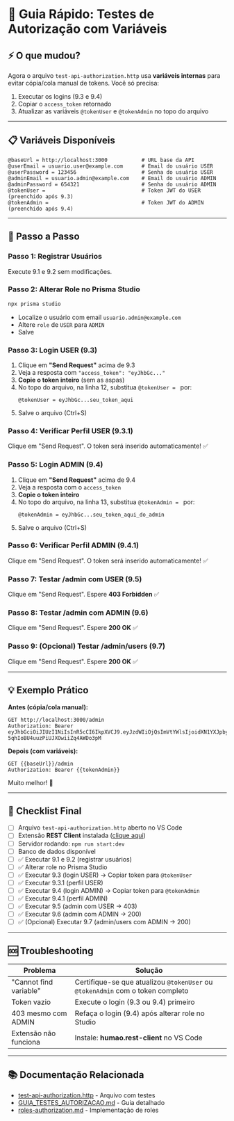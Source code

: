 # 🚀 Guia Rápido: Testes de Autorização com Variáveis

## ⚡ O que mudou?

Agora o arquivo `test-api-authorization.http` usa **variáveis internas** para evitar cópia/cola manual de tokens. Você só precisa:

1. Executar os logins (9.3 e 9.4)
2. Copiar o `access_token` retornado
3. Atualizar as variáveis `@tokenUser` e `@tokenAdmin` no topo do arquivo

---

## 📋 Variáveis Disponíveis

```http
@baseUrl = http://localhost:3000           # URL base da API
@userEmail = usuario.user@example.com      # Email do usuário USER
@userPassword = 123456                     # Senha do usuário USER
@adminEmail = usuario.admin@example.com    # Email do usuário ADMIN
@adminPassword = 654321                    # Senha do usuário ADMIN
@tokenUser =                               # Token JWT do USER (preenchido após 9.3)
@tokenAdmin =                              # Token JWT do ADMIN (preenchido após 9.4)
```

---

## 🔄 Passo a Passo

### Passo 1: Registrar Usuários
Execute 9.1 e 9.2 sem modificações.

### Passo 2: Alterar Role no Prisma Studio
```bash
npx prisma studio
```
- Localize o usuário com email `usuario.admin@example.com`
- Altere `role` de `USER` para `ADMIN`
- Salve

### Passo 3: Login USER (9.3)
1. Clique em **"Send Request"** acima de 9.3
2. Veja a resposta com `"access_token": "eyJhbGc..."`
3. **Copie o token inteiro** (sem as aspas)
4. No topo do arquivo, na linha 12, substitua `@tokenUser = ` por:
   ```http
   @tokenUser = eyJhbGc...seu_token_aqui
   ```
5. Salve o arquivo (Ctrl+S)

### Passo 4: Verificar Perfil USER (9.3.1)
Clique em "Send Request". O token será inserido automaticamente! ✅

### Passo 5: Login ADMIN (9.4)
1. Clique em **"Send Request"** acima de 9.4
2. Veja a resposta com o `access_token`
3. **Copie o token inteiro**
4. No topo do arquivo, na linha 13, substitua `@tokenAdmin = ` por:
   ```http
   @tokenAdmin = eyJhbGc...seu_token_aqui_do_admin
   ```
5. Salve o arquivo (Ctrl+S)

### Passo 6: Verificar Perfil ADMIN (9.4.1)
Clique em "Send Request". O token será inserido automaticamente! ✅

### Passo 7: Testar /admin com USER (9.5)
Clique em "Send Request". Espere **403 Forbidden** ✅

### Passo 8: Testar /admin com ADMIN (9.6)
Clique em "Send Request". Espere **200 OK** ✅

### Passo 9: (Opcional) Testar /admin/users (9.7)
Clique em "Send Request". Espere **200 OK** ✅

---

## 💡 Exemplo Prático

**Antes (cópia/cola manual):**
```http
GET http://localhost:3000/admin
Authorization: Bearer eyJhbGciOiJIUzI1NiIsInR5cCI6IkpXVCJ9.eyJzdWIiOjQsImVtYWlsIjoidXN1YXJpby5hZG1pbkBleGFtcGxlLmNvbSIsInJvbGUiOiJBRE1JTiIsImlhdCI6MTc2MjAzNDgzMiwiZXhwIjoxNzYyMDM4NDMyfQ.Y2xFOQrZXtoM-5qhIoBU4uuzPiUJXOwiiZq4AWDo3pM
```

**Depois (com variáveis):**
```http
GET {{baseUrl}}/admin
Authorization: Bearer {{tokenAdmin}}
```

Muito melhor! 🎉

---

## 🎯 Checklist Final

- [ ] Arquivo `test-api-authorization.http` aberto no VS Code
- [ ] Extensão **REST Client** instalada ([clique aqui](vscode:extension/humao.rest-client))
- [ ] Servidor rodando: `npm run start:dev`
- [ ] Banco de dados disponível
- [ ] ✅ Executar 9.1 e 9.2 (registrar usuários)
- [ ] ✅ Alterar role no Prisma Studio
- [ ] ✅ Executar 9.3 (login USER) → Copiar token para `@tokenUser`
- [ ] ✅ Executar 9.3.1 (perfil USER)
- [ ] ✅ Executar 9.4 (login ADMIN) → Copiar token para `@tokenAdmin`
- [ ] ✅ Executar 9.4.1 (perfil ADMIN)
- [ ] ✅ Executar 9.5 (admin com USER → 403)
- [ ] ✅ Executar 9.6 (admin com ADMIN → 200)
- [ ] ✅ (Opcional) Executar 9.7 (admin/users com ADMIN → 200)

---

## 🆘 Troubleshooting

| Problema | Solução |
|----------|---------|
| "Cannot find variable" | Certifique-se que atualizou `@tokenUser` ou `@tokenAdmin` com o token completo |
| Token vazio | Execute o login (9.3 ou 9.4) primeiro |
| 403 mesmo com ADMIN | Refaça o login (9.4) após alterar role no Studio |
| Extensão não funciona | Instale: **humao.rest-client** no VS Code |

---

## 📚 Documentação Relacionada

- [test-api-authorization.http](./test-api-authorization.http) - Arquivo com testes
- [GUIA_TESTES_AUTORIZACAO.md](./GUIA_TESTES_AUTORIZACAO.md) - Guia detalhado
- [roles-authorization.md](./docs/roles-authorization.md) - Implementação de roles
